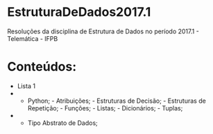 # EstruturaDeDados2017.1
Resoluções da disciplina de Estrutura de Dados no período 2017.1 - Telemática - IFPB
# 
# Conteúdos: 
  - Lista 1
   - - Python;
    - Atribuições;
    - Estruturas de Decisão;
    - Estruturas de Repetição;
    - Funções;
    - Listas;
    - Dicionários;
    - Tuplas;
   - - Tipo Abstrato de Dados;

